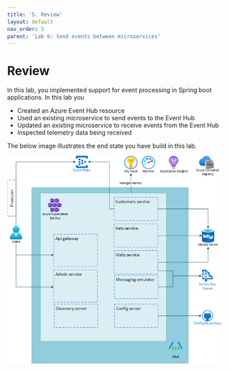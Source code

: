 ```yaml
---
title: '5. Review'
layout: default
nav_order: 5
parent: 'Lab 6: Send events between microservices'
---
```


# Review

In this lab, you implemented support for event processing in Spring boot applications. In this lab you

- Created an Azure Event Hub resource
- Used an existing microservice to send events to the Event Hub
- Updated an existing microservice to receive events from the Event Hub
- Inspected telemetry data being received

The below image illustrates the end state you have build in this lab.

![lab 6 overview](../../images/lab6.png)